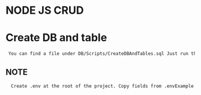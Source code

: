 # NODE JS CRUD

# Create DB and table
```sh
 You can find a file under DB/Scripts/CreateDBAndTables.sql Just run this file in mysql 
```
   

## NOTE
```sh
  Create .env at the root of the project. Copy fields from .envExample and  update values
```


